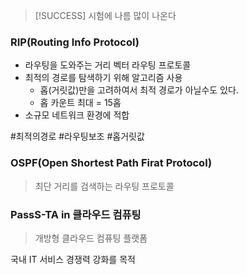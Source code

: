 >[!SUCCESS]  시험에 나름 많이 나온다 

### RIP(Routing Info Protocol) 
- 라우팅을 도와주는 거리 벡터 라우팅 프로토콜
- 최적의 경로를 탐색하기 위해 알고리즘 사용
	- 홉(거릿값)만을 고려하여서 최적 경로가 아닐수도 있다.
	- 홉 카운트 최대 = 15홉 
- 소규모 네트워크 환경에 적합

#최적의경로 #라우팅보조 #홉거릿값

### OSPF(Open Shortest Path Firat Protocol)
>최단 거리를 검색하는 라우팅 프로토콜

### PassS-TA in 클라우드 컴퓨팅 
>개방형 클라우드 컴퓨팅 플랫폼

국내 IT 서비스 경쟁력 강화를 목적



